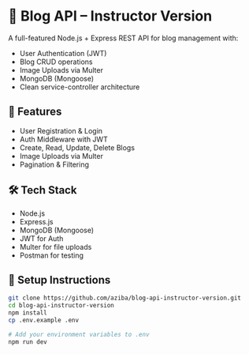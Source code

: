 # 📝 Blog API – Instructor Version

A full-featured Node.js + Express REST API for blog management with:
- User Authentication (JWT)
- Blog CRUD operations
- Image Uploads via Multer
- MongoDB (Mongoose)
- Clean service-controller architecture

## 🚀 Features

- User Registration & Login
- Auth Middleware with JWT
- Create, Read, Update, Delete Blogs
- Image Uploads via Multer
- Pagination & Filtering

## 🛠️ Tech Stack

- Node.js
- Express.js
- MongoDB (Mongoose)
- JWT for Auth
- Multer for file uploads
- Postman for testing

## 🔧 Setup Instructions

```bash
git clone https://github.com/aziba/blog-api-instructor-version.git
cd blog-api-instructor-version
npm install
cp .env.example .env

# Add your environment variables to .env
npm run dev
